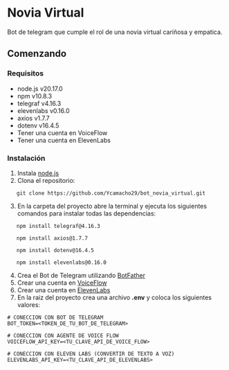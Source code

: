 # Novia Virtual

Bot de telegram que cumple el rol de una novia virtual cariñosa y empatica.

## Comenzando
### Requisitos

- node.js v20.17.0
- npm v10.8.3
- telegraf v4.16.3
- elevenlabs v0.16.0
- axios v1.7.7
- dotenv v16.4.5
- Tener una cuenta en VoiceFlow
- Tener una cuenta en ElevenLabs

### Instalación

1. Instala [node.js](https://nodejs.org/en)
2. Clona el repositorio:
~~~
   git clone https://github.com/Ycamacho29/bot_novia_virtual.git
~~~
3. En la carpeta del proyecto abre la terminal y ejecuta los siguientes comandos
para instalar todas las dependencias:
~~~
   npm install telegraf@4.16.3
~~~
~~~
   npm install axios@1.7.7
~~~
~~~
   npm install dotenv@16.4.5
~~~
~~~
   npm install elevenlabs@0.16.0
~~~
4. Crea el Bot de Telegram utilizando [BotFather](https://t.me/BotFather)  
5. Crear una cuenta en [VoiceFlow](https://www.voiceflow.com/)
6. Crear una cuenta en [ElevenLabs](https://elevenlabs.io/)
7. En la raiz del proyecto crea una archivo **.env** y coloca los siguientes valores:
~~~
# CONECCION CON BOT DE TELEGRAM
BOT_TOKEN=<TOKEN_DE_TU_BOT_DE_TELEGRAM>

# CONECCION CON AGENTE DE VOICE FLOW
VOICEFLOW_API_KEY=<TU_CLAVE_API_DE_VOICE_FLOW>

# CONECCION CON ELEVEN LABS (CONVERTIR DE TEXTO A VOZ)
ELEVENLABS_API_KEY=<TU_CLAVE_API_DE_ELEVENLABS>
~~~
